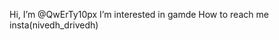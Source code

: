  Hi, I’m @QwErTy10px
 I’m interested in gamde
  How to reach me insta(nivedh_drivedh)



<!---
QwErTy10px/QwErTy10px is a ✨ special ✨ repository because its `README.md` (this file) appears on your GitHub profile.
You can click the Preview link to take a look at your changes.
--->
